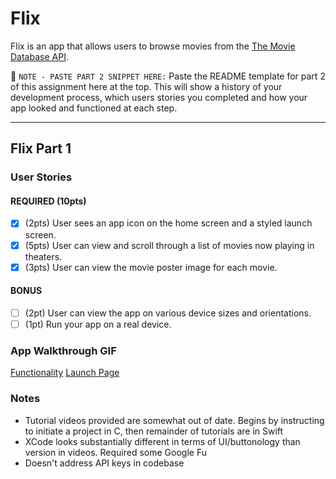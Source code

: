 # Flix

Flix is an app that allows users to browse movies from the [The Movie Database API](http://docs.themoviedb.apiary.io/#).

📝 `NOTE - PASTE PART 2 SNIPPET HERE:` Paste the README template for part 2 of this assignment here at the top. This will show a history of your development process, which users stories you completed and how your app looked and functioned at each step.

---

## Flix Part 1

### User Stories

#### REQUIRED (10pts)

- [x] (2pts) User sees an app icon on the home screen and a styled launch screen.
- [x] (5pts) User can view and scroll through a list of movies now playing in theaters.
- [x] (3pts) User can view the movie poster image for each movie.

#### BONUS

- [ ] (2pt) User can view the app on various device sizes and orientations.
- [ ] (1pt) Run your app on a real device.

### App Walkthrough GIF

[Functionality](https://imgur.com/sVBIyUO)
[Launch Page](https://giphy.com/gifs/unIoeDVqSUebn3RryZ)

### Notes

- Tutorial videos provided are somewhat out of date. Begins by instructing to initiate a project in C, then remainder of tutorials are in Swift
- XCode looks substantially different in terms of UI/buttonology than version in videos. Required some Google Fu
- Doesn't address API keys in codebase
